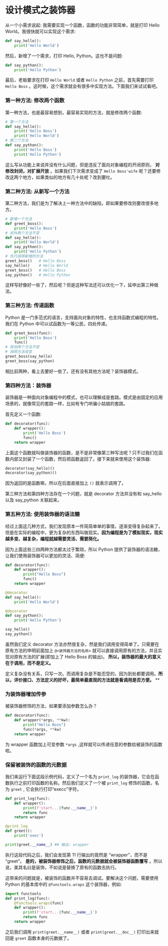 # 设计模式之装饰器

从一个小需求说起: 我需要实现一个函数，函数的功能非常简单，就是打印 Hello World。我很快就可以实现这个需求:

```python
def say_hello():
    print('Hello World')
```

然后，新增了一个需求，打印 Hello, Python。这也不是问题:

```python
def say_python():
    print('Hello Python')
```

最后，老板要求在打印 `Hello World` 或者 `Hello Python` 之前，首先需要打印 `Hello Boss` 。这时候，这个需求就会有很多中实现方法。下面我们来试试看吧。

### 第一种方法: 修改两个函数

第一种方法，也是最容易想到，最容易实现的方法，就是修改两个函数:

```python
# 第一个方法
def say_hello():
    print('Hello Boss')
    print('Hello World')
# 第二个方法
def say_python():
    print('Hello Boss')
    print('Hello Python')
```

这么写从功能上来说并没有什么问题，但是违反了面向对象编程的开闭原则， **对修改封闭，对扩展开放** 。如果我们下次需求变成了 `Hello Boss'wife` 呢？还要修改这两个地方，如果类似的地方有几十处呢？改到要吐。

### 第二种方法: 从新写一个方法

第二种方法，我们是为了解决上一种方法中的缺陷，即如果要修改则要改很多地方。

```python
# 新增一个方法
def greet_boss():
    print('Hello Boss')
# 另外两个方法不变
def say_hello():
    print('Hello World')
def say_python():
    print('Hello Python')
# 先行调用新增的方法
greet_boss()   # Hello Boss
say_hello()    # Hello World
greet_boss()   # Hello Boss
say_python()   # Hello Python
```

这样写好像好一些了，然后呢？但是这种写法还可以优化一下，延申出第三种做法。

### 第三种方法: 传递函数

Python 是一门多范式的语言，支持面向对象的特性，也支持函数式编程的特性。我们在 Python 中可以试函数为一等公民，四处传递。

```python
def greet_boss(func):
    print('Hello Boss')
    func()
# 其他两个方法不变
# 调用方法改变
greet_boss(say_hello)
greet_boss(say_python)
```

相比前两种，看上去要好一些了。还有没有其他方法呢？装饰器模式。

### 第四种方法：装饰器

装饰器是一种面向对象编程中的模式，也可以理解成是套路。模式是由固定的应用场景的，就像常见的套路一样，比如有专门哄骗小姑娘的套路。

首先定义一个函数:

```python
def decorator(func):
    def wrapper():
        print('Hello Boss')
        func()
    return wrapper
```

上面这个函数就叫做装饰器的函数，是不是非常像第三种写法呢？只不过我们在函数内部又封装了一个函数，然后把函数返回了。接下来就来使用这个装饰器:

```python
decorator(say_hello)()
decorator(say_python)()
```

因为返回的是函数嘛，所以在后面直接加上 `()` 就表示调用了。

第三种方法和第四种方法存在一个问题，就是 decorator 方法并没有和 say_hello 以及 say_python 关联起来。

### 第五种方法: 使用装饰器的语法糖

经过上面这几种方式，我们发现原本一件简简单单的事情，逐渐变得复杂起来了。但是在实际的编程中，更为复杂的东西叫做现实。**因为编程是为了模拟现实，现实越多变、越复杂，编程就越需要灵活、需要简化。**

因为上面这些三四两种方法都太过于繁琐，所以 Python 提供了装饰器的语法糖，让我们使用装饰器可以更加的灵活、简便:

```python
def decorator(func):
    def wrapper():
        print("Hello Boss")
        func()
    return wrapper

@decorator
def say_hello():
    print('Hello World')

@decorator
def say_python():
    print('Hello Python')

say_hello()
say_python()
```

虽然我们定义 decorator 方法亦然很复杂，然是我们调用变得简单了。只需要在原有方法的申明前面加上 `@<装饰器方法的名称>` 就可以直接调用原有的方法，并且实现对原有方法的扩展(即加上了 Hello Boss 的输出)。 **所以，装饰器的最大的意义在于调用，而不是定义。**

定义复杂没有关系，只写一次。而调用复杂是不能忍受的，因为到处都要调用。**所以，评价接口、方法定义的好坏，最简单最直观的方法就是看调用是否方便。**
**

### 为装饰器增加传参

被装饰器修饰的方法，如果要添加参数怎么办？

```python
def decorator(func):
    def wrapper(*args, **kw):
        print("Hello Boss")
        func(*args, **kw)
    return wrapper
```

为 wrapper 函数加上可变参数 `*args` ,这样就可以传递任意的参数给被装饰的函数啦。

### 保留被装饰的函数的元数据

我们来运行下面这段示例代码，定义了一个名为 `print_log` 的装饰器，它会在函数执行之前打印函数的名称。然后我们定义了一个被 `print_log` 修饰的函数，名为 `greet` , 它会执行打印“execc”字符。

```python
def print_log(func):
    def wrapper():
        print(f'start...{func.__name__}')
        return func
    return wrapper

@print_log
def greet():
    print('exec')

print(greet.__name__) ## 输出: wrapper
```

执行这段代码之后，我们会发现第 11 行输出的竟然是 “wrapper”，而不是 “greet”。 **是的，被装饰器修饰之后，函数的元数据就会被装饰器函数覆写** 。所以说，美其名曰是装饰，不如说是替换了原有的函数去执行。

这带来的问题就是，被装饰的函数并不容易去调试。要解决这个问题，需要使用 Python 的基本库中的 `@functools.wraps` 这个装饰器，例如:

```python
import functools
def print_log(func):
    @functools.wraps(func)
    def wrapper():
        print(f'start...{func.__name__}')
        return func
    return wrapper
```

之后我们调用 `print(greet.__name__)` 或者 `print(greet.__doc__)` 打印出来就回是 `greet` 函数本身的元数据了。